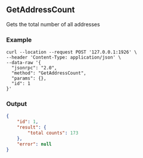 ## GetAddressCount


Gets the total number of all addresses


### Example

```shell
curl --location --request POST '127.0.0.1:1926' \
--header 'Content-Type: application/json' \
--data-raw '{
  "jsonrpc": "2.0",
  "method": "GetAddressCount",
  "params": {},
  "id": 1
}'
```

### Output
```json
{
    "id": 1,
    "result": {
        "total counts": 173
    },
    "error": null
}
```
